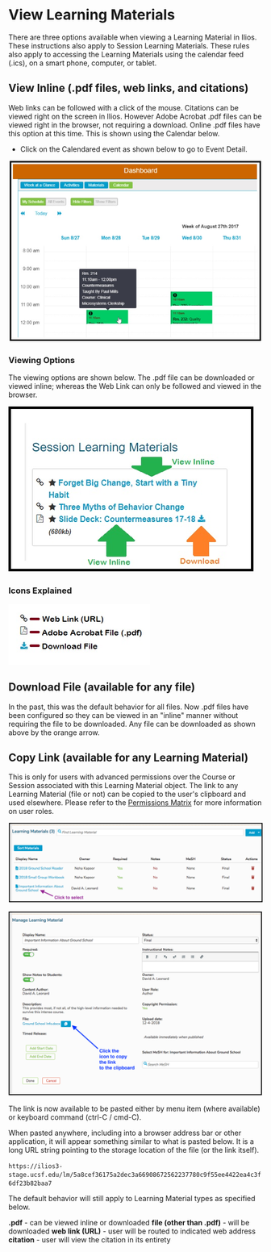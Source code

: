 # View Learning Materials

There are three options available when viewing a Learning Material in Ilios. These instructions also apply to Session Learning Materials. These rules also apply to accessing the Learning Materials using the calendar feed (.ics), on a smart phone, computer, or tablet.

## View Inline (.pdf files, web links, and citations)

Web links can be followed with a click of the mouse. Citations can be viewed right on the screen in Ilios. However Adobe Acrobat .pdf files can be viewed right in the browser, not requiring a download. Online .pdf files have this option at this time. This is shown using the Calendar below.

* Click on the Calendared event as shown below to go to Event Detail.

![click on the calendar event](../../images/course_learning_materials/lm_view_1.jpg)

### Viewing Options

The viewing options are shown below. The .pdf file can be downloaded or viewed inline; whereas the Web Link can only be followed and viewed in the browser.

![Options shown](../../images/course_learning_materials/lm_view_2.jpg)

### Icons Explained

![Icons](../../images/course_learning_materials/lm_icons.jpg)

## Download File (available for any file)

In the past, this was the default behavior for all files. Now .pdf files have been configured so they can be viewed in an "inline" manner without requiring the file to be downloaded. Any file can be downloaded as shown above by the orange arrow.

## Copy Link (available for any Learning Material)

This is only for users with advanced permissions over the Course or Session associated with this Learning Material object. The link to any Learning Material (file or not) can be copied to the user's clipboard and used elsewhere. Please refer to the [Permissions Matrix](https://www.dropbox.com/s/431sdj2bfoi3v1f/Ilios%20New%20Default%20Permissions%20Matrix.pdf?dl=0) for more information on user roles.

![Click to select](../../images/course_learning_materials/lm_view1.png)

![View details](../../images/course_learning_materials/lm_view2.png)

The link is now available to be pasted either by menu item (where available) or keyboard command (ctrl-C / cmd-C).

When pasted anywhere, including into a browser address bar or other application, it will appear something similar to what is pasted below. It is a long URL string pointing to the storage location of the file (or the link itself).

`https://ilios3-stage.ucsf.edu/lm/5a8cef36175a2dec3a66908672562237780c9f55ee4422ea4c3f6df23b82baa7`

The default behavior will still apply to Learning Material types as specified below.

**.pdf** - can be viewed inline or downloaded **file (other than .pdf)** - will be downloaded **web link (URL)** - user will be routed to indicated web address **citation** - user will view the citation in its entirety
